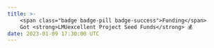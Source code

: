 ```yaml
---
title: >-
    <span class="badge badge-pill badge-success">Funding</span>
    Got <strong>LMUexcellent Project Seed Funds</strong> 💰
date: 2023-01-09 17:30:00 UTC
---
```

